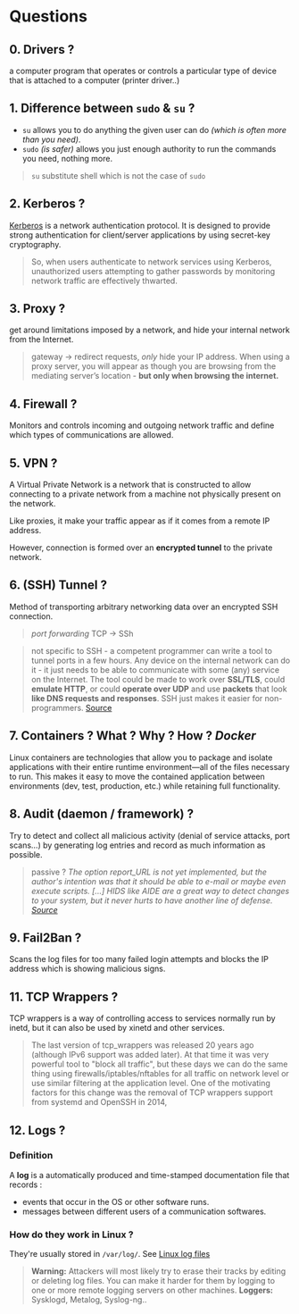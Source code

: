 # Questions

## 0. Drivers ?

a computer program that operates or controls a particular type of device that is attached to a computer (printer driver..)

## 1. Difference between  `sudo` & `su` ?

- `su` allows you to do anything the given user can do *(which is often more than you need)*. 
- `sudo` *(is safer)* allows you just enough authority to run the commands you need, nothing more.
> `su` substitute shell which is not the case of `sudo`

## 2. Kerberos ?

[Kerberos](http://web.mit.edu/kerberos/) is a network authentication protocol. It is designed to provide strong authentication for client/server applications by using secret-key cryptography.

> So, when users authenticate to network services using Kerberos, unauthorized users attempting to gather passwords by monitoring network traffic are effectively thwarted.

## 3. Proxy ?

get around limitations imposed by a network, and hide your internal network from the Internet.
> gateway → redirect requests, *only* hide your IP address. When using a proxy server, you will appear as though you are browsing from the mediating server’s location - **but only when browsing the internet.**

## 4. Firewall ?

Monitors and controls incoming and outgoing network traffic and define which types of communications are allowed.

## 5. VPN ?

A Virtual Private Network is a network that is constructed to allow connecting to a private network from a machine not physically present on the network.

Like proxies, it make your traffic appear as if it comes from a remote IP address. 

However, connection is formed over an **encrypted tunnel** to the private network.

## 6. (SSH) Tunnel ?

Method of transporting arbitrary networking data over an encrypted SSH connection.
> *port forwarding* TCP  → SSh

> not specific to SSH - a competent programmer can write a tool to tunnel ports in a few hours. Any device on the internal network can do it - it just needs to be able to communicate with some (any) service on the Internet. The tool could be made to work over **SSL/TLS**, could **emulate HTTP**, or could **operate over UDP** and use **packets** that look **like DNS requests and responses**. SSH just makes it easier for non-programmers. [Source](https://www.ssh.com/ssh/tunneling/)

## 7. Containers ? What ? Why ? How ? *Docker*

Linux containers are technologies that allow you to package and isolate applications with their entire runtime environment—all of the files necessary to run. This makes it easy to move the contained application between environments (dev, test, production, etc.) while retaining full functionality.

## 8. Audit (daemon / framework) ?

Try to detect and collect all malicious activity (denial of service attacks, port scans...) by generating log entries and record as much information as possible.
> passive ? *The option report_URL is not yet implemented, but the author's intention was that it should be able to e-mail or maybe even execute scripts. [...] HIDS like AIDE are a great way to detect changes to your system, but it never hurts to have another line of defense. [Source](https://wiki.gentoo.org/wiki/Security_Handbook/Intrusion_detection)*

## 9. Fail2Ban ?

Scans the log files for too many failed login attempts and blocks the IP address which is showing malicious signs.


## 11. TCP Wrappers ?

TCP wrappers is a way of controlling access to services normally run by inetd, but it can also be used by xinetd and other services.

> The last version of tcp_wrappers was released 20 years ago (although IPv6 support was added later). At that time it was very powerful tool to "block all traffic", but these days we can do the same thing using firewalls/iptables/nftables for all traffic on network level or use similar filtering at the application level. One of the motivating factors for this change was the removal of TCP wrappers support from systemd and OpenSSH in 2014, 

## 12. Logs ?

### Definition 

A **log** is a automatically produced and time-stamped documentation file that records :
- events that occur in the OS or other software runs.
- messages between different users of a communication softwares.

### How do they work in Linux ?

They're usually stored in `/var/log/`. See [Linux log files](https://www.cyberciti.biz/faq/linux-log-files-location-and-how-do-i-view-logs-files/)

> **Warning:** Attackers will most likely try to erase their tracks by editing or deleting log files. You can make it harder for them by logging to one or more remote logging servers on other machines.
> **Loggers:** Sysklogd, Metalog, Syslog-ng..
